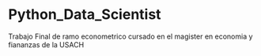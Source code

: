 # Python_Data_Scientist

Trabajo Final de ramo econometrico cursado en el magister en economia y fiananzas de la USACH
